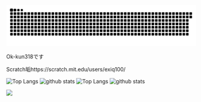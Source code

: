 <div>
<picture>
  <source media="(prefers-color-scheme: dark)" srcset="https://raw.githubusercontent.com/Ok-kun318/Ok-kun318/master/img/snake-dark.svg">
  <source media="(prefers-color-scheme: light)" srcset="https://raw.githubusercontent.com/Ok-kun318/Ok-kun318/master/img/snake.svg">
  <img alt="github contribution grid snake animation" src="https://raw.githubusercontent.com/Ok-kun318/Ok-kun318/master/img/snake.svg">
</picture>

Ok-kun318です

Scratch垢https://scratch.mit.edu/users/exiq100/

<img alt="Top Langs" height="200px" src="https://github-readme-stats.vercel.app/api/top-langs/?username=Ok-kun318&show_icons=true&theme=blue_navy#gh-dark-mode-only" />
<img alt="github stats" height="200px" src="https://github-readme-stats.vercel.app/api?username=Ok-kun318&theme=blue_navy&show_icons=ture#gh-dark-mode-only" />
<img alt="Top Langs" height="200px" src="https://github-readme-stats.vercel.app/api/top-langs/?username=Ok-kun318&show_icons=true#gh-light-mode-only#gh-light-mode-only" />
<img alt="github stats" height="200px" src="https://github-readme-stats.vercel.app/api?username=Ok-kun318&show_icons=ture#gh-light-mode-only" />

![](http://github-profile-summary-cards.vercel.app/api/cards/profile-details?username=Ok-kun318&theme=transparent)

<!--
Credits
https://github.com/anuraghazra/github-readme-stats
-->
